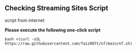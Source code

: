 **Checking Streaming Sites Script**
----------------

script from internet

**Please execute the following one-click script**

    bash <(curl -sSL https://raw.githubusercontent.com/faiz007t/nf/main/nf.sh)
